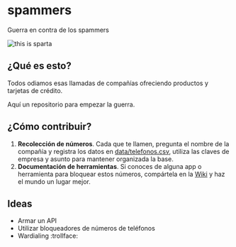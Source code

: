 # spammers
Guerra en contra de los spammers

![this is sparta](https://raw.githubusercontent.com/rodowi/spammers/master/cover-01.jpg)

## ¿Qué es esto?

Todos odiamos esas llamadas de compañías ofreciendo productos y tarjetas de crédito.

Aquí un repositorio para empezar la guerra.

## ¿Cómo contribuir?

1. **Recolección de números**. Cada que te llamen, pregunta el nombre de la compañía y registra los datos en [data/telefonos.csv](https://github.com/rodowi/spammers/edit/master/data/telefonos.csv), utiliza las claves de empresa y asunto para mantener organizada la base.
2. **Documentación de herramientas**. Si conoces de alguna app o herramienta para bloquear estos números, compártela en la [Wiki](https://github.com/rodowi/spammers/wiki/Herramientas) y haz el mundo un lugar mejor.

## Ideas

- Armar un API
- Utilizar bloqueadores de números de teléfonos
- Wardialing :trollface: 
